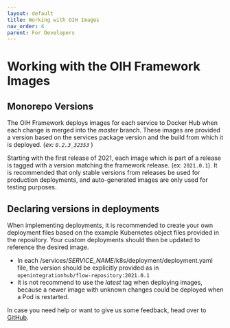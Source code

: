 ```yaml
---
layout: default
title: Working with OIH Images
nav_order: 4
parent: For Developers
---
```


# Working with the OIH Framework Images

## Monorepo Versions

The OIH Framework deploys images for each service to Docker Hub when each change is merged into the _master_ branch. These images are provided a version based on the services package version and the build from which it is deployed. (_ex: `0.2.3_32353`_ )

Starting with the first release of 2021, each image which is part of a release is tagged with a version matching the framework release. (ex: `2021.0.1`). It is recommended that only stable versions from releases be used for production deployments, and auto-generated images are only used for testing purposes.

## Declaring versions in deployments

When implementing deployments, it is recommended to create your own deployment files based on the example Kubernetes object files provided in the repository. Your custom deployments should then be updated to reference the desired image.

- In each /services/_SERVICE_NAME_/k8s/deployment/deployment.yaml file, the version should be explicitly provided as in `openintegrationhub/flow-repository:2021.0.1`
- It is not recommend to use the _latest_ tag when deploying images, because a newer image with unknown changes could be deployed when a Pod is restarted.

In case you need help or want to give us some feedback, head over to [GitHub](https://github.com/openintegrationhub/openintegrationhub/issues).
